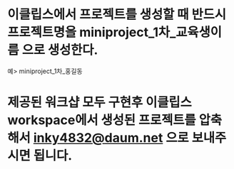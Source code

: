 # 이클립스에서 프로젝트를 생성할 때 반드시 프로젝트명을  miniproject_1차_교육생이름  으로 생성한다.

 예> miniproject_1차_홍길동

# 제공된 워크샵 모두 구현후 이클립스 workspace에서 생성된 프로젝트를 압축해서 inky4832@daum.net 으로 보내주시면 됩니다.
